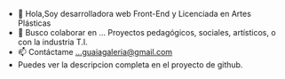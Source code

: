- 👋 Hola,Soy desarrolladora web Front-End y Licenciada en Artes Plásticas
- 💞️ Busco colaborar en ... Proyectos pedagógicos, sociales, artísticos, o con la industria T.I.
- 📫 Contáctame ...guaiagaleria@gmail.com
- Puedes ver la descripcion completa en el proyecto de github.
<!---
AngieMorenoOrtega/AngieMorenoOrtega is a ✨ special ✨ repository because its `README.md` (this file) appears on your GitHub profile.
You can click the Preview link to take a look at your changes.
--->
